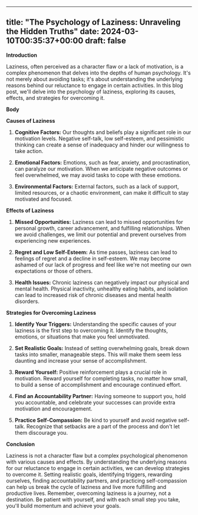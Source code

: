
---
title: "The Psychology of Laziness: Unraveling the Hidden Truths"
date: 2024-03-10T00:35:37+00:00
draft: false
---

**Introduction**

Laziness, often perceived as a character flaw or a lack of motivation, is a complex phenomenon that delves into the depths of human psychology. It's not merely about avoiding tasks; it's about understanding the underlying reasons behind our reluctance to engage in certain activities. In this blog post, we'll delve into the psychology of laziness, exploring its causes, effects, and strategies for overcoming it.

**Body**

**Causes of Laziness**

1. **Cognitive Factors:** Our thoughts and beliefs play a significant role in our motivation levels. Negative self-talk, low self-esteem, and pessimistic thinking can create a sense of inadequacy and hinder our willingness to take action.

2. **Emotional Factors:** Emotions, such as fear, anxiety, and procrastination, can paralyze our motivation. When we anticipate negative outcomes or feel overwhelmed, we may avoid tasks to cope with these emotions.

3. **Environmental Factors:** External factors, such as a lack of support, limited resources, or a chaotic environment, can make it difficult to stay motivated and focused.

**Effects of Laziness**

1. **Missed Opportunities:** Laziness can lead to missed opportunities for personal growth, career advancement, and fulfilling relationships. When we avoid challenges, we limit our potential and prevent ourselves from experiencing new experiences.

2. **Regret and Low Self-Esteem:** As time passes, laziness can lead to feelings of regret and a decline in self-esteem. We may become ashamed of our lack of progress and feel like we're not meeting our own expectations or those of others.

3. **Health Issues:** Chronic laziness can negatively impact our physical and mental health. Physical inactivity, unhealthy eating habits, and isolation can lead to increased risk of chronic diseases and mental health disorders.

**Strategies for Overcoming Laziness**

1. **Identify Your Triggers:** Understanding the specific causes of your laziness is the first step to overcoming it. Identify the thoughts, emotions, or situations that make you feel unmotivated.

2. **Set Realistic Goals:** Instead of setting overwhelming goals, break down tasks into smaller, manageable steps. This will make them seem less daunting and increase your sense of accomplishment.

3. **Reward Yourself:** Positive reinforcement plays a crucial role in motivation. Reward yourself for completing tasks, no matter how small, to build a sense of accomplishment and encourage continued effort.

4. **Find an Accountability Partner:** Having someone to support you, hold you accountable, and celebrate your successes can provide extra motivation and encouragement.

5. **Practice Self-Compassion:** Be kind to yourself and avoid negative self-talk. Recognize that setbacks are a part of the process and don't let them discourage you.

**Conclusion**

Laziness is not a character flaw but a complex psychological phenomenon with various causes and effects. By understanding the underlying reasons for our reluctance to engage in certain activities, we can develop strategies to overcome it. Setting realistic goals, identifying triggers, rewarding ourselves, finding accountability partners, and practicing self-compassion can help us break the cycle of laziness and live more fulfilling and productive lives. Remember, overcoming laziness is a journey, not a destination. Be patient with yourself, and with each small step you take, you'll build momentum and achieve your goals.